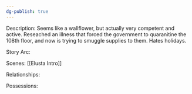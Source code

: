 ```yaml
---
dg-publish: true
---
```

Description:
Seems like a wallflower, but actually very competent and active. Reseached an illness that forced the government to quaranitine the 108th floor, and now is trying to smuggle supplies to them. Hates holidays.

Story Arc:

Scenes:
[[Elusta Intro]]

Relationships:

Possessions: